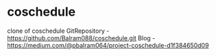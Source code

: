 # coschedule
clone of coschedule 
GitRepository - https://github.com/Balram088/coschedule.git
Blog - https://medium.com/@pbalram064/project-coschedule-d1f384650d09
